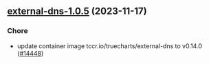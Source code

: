 

## [external-dns-1.0.5](https://github.com/truecharts/charts/compare/external-dns-1.0.4...external-dns-1.0.5) (2023-11-17)

### Chore

- update container image tccr.io/truecharts/external-dns to v0.14.0 ([#14448](https://github.com/truecharts/charts/issues/14448))
  
  